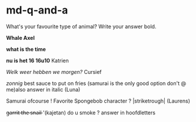 # md-q-and-a


What's your favourite type of animal?
Write your answer bold.

__Whale Axel__

__what is the time__



**nu is het 16 16u10** Katrien

_Welk weer hebben we morgen?_ Cursief



_zonnig_ 
best sauce to put on fries (samurai is the only good option don't @ me)also answer in italic (Luna)

Samurai ofcourse ! Favorite Spongebob character ? |striketrough| (Laurens)



g̶a̶r̶r̶i̶t̶ ̶t̶h̶e̶ ̶s̶n̶a̶i̶l̶ '(kajetan) do u smoke ? answer in hoofdletters

